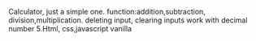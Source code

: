 Calculator, just a simple one.
function:addition,subtraction, division,multiplication.
deleting input, clearing inputs
work with decimal number
5.Html, css,javascript vanilla
